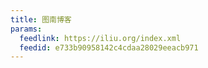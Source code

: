```yaml
---
title: 图南博客
params:
  feedlink: https://iliu.org/index.xml
  feedid: e733b90958142c4cdaa28029eeacb971
---
```

